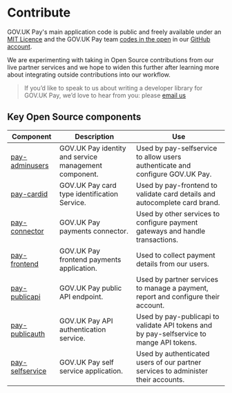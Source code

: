# Contribute

GOV.UK Pay's main application code is public and freely available under an [MIT Licence](https://en.wikipedia.org/wiki/MIT_License) and the GOV.UK Pay team [codes in the open](https://gds.blog.gov.uk/2012/10/12/coding-in-the-open/) in our [GitHub account](https://github.com/alphagov?q=pay-).

We are experimenting with taking in Open Source contributions from our live partner services and we hope to widen this further  after learning more about integrating outside contributions into our workflow.

>If you’d like to speak to us about writing a developer library for GOV.UK Pay, we’d love to hear from you: please [email us](mailto:govuk-pay-support@digital.cabinet-office.gov.uk)

## Key Open Source components

| Component | Description | Use |
| --- | --- | --- |
| [pay-adminusers](https://github.com/alphagov/pay-adminusers) | GOV.UK Pay identity and service management component. | Used by pay-selfservice to allow users authenticate and configure GOV.UK Pay. |
| [pay-cardid](https://github.com/alphagov/pay-cardid) | GOV.UK Pay card type identification Service. | Used by pay-frontend to validate card details and autocomplete card brand. |
| [pay-connector](https://github.com/alphagov/pay-connector) | GOV.UK Pay payments connector. | Used by other services to configure payment gateways and handle transactions. |
| [pay-frontend](https://github.com/alphagov/pay-frontend) | GOV.UK Pay frontend payments application. | Used to collect payment details from our users. |
| [pay-publicapi](https://github.com/alphagov/pay-publicapi) | GOV.UK Pay public API endpoint. | Used by partner services to manage a payment, report and configure their account. |
| [pay-publicauth](https://github.com/alphagov/pay-publicauth) | GOV.UK Pay API authentication service. | Used by pay-publicapi to validate API tokens and by pay-selfservice to mange API tokens. |
| [pay-selfservice](https://github.com/alphagov/pay-selfservice) | GOV.UK Pay self service application. | Used by authenticated users of our partner services to administer their accounts. |
